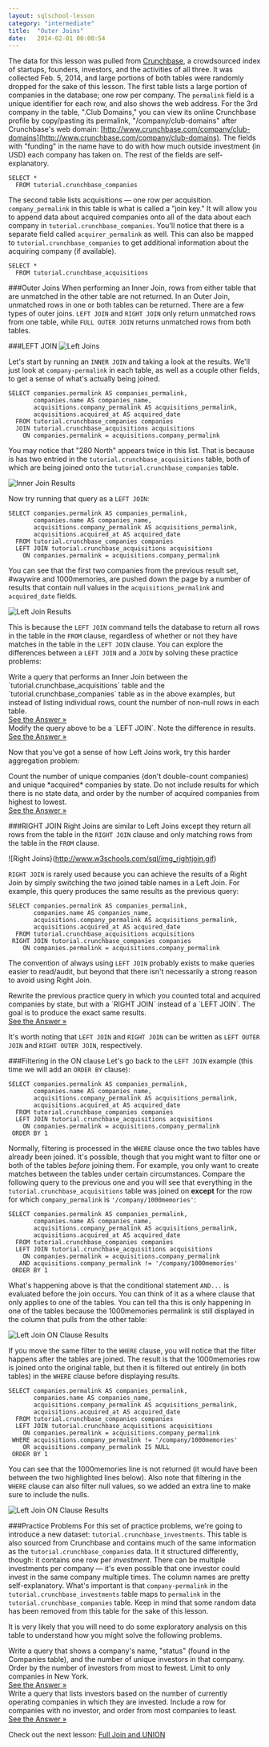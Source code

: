 ```yaml
---
layout: sqlschool-lesson
category: "intermediate"
title:  "Outer Joins"
date:   2014-02-01 00:00:54
---
```


The data for this lesson was pulled from [Crunchbase](http://info.crunchbase.com/about/crunchbase-data-exports/), a crowdsourced index of startups, founders, investors, and the activities of all three. It was collected Feb. 5, 2014, and large portions of both tables were randomly dropped for the sake of this lesson. The first table lists a large portion of companies in the database; one row per company. The `permalink` field is a unique identifier for each row, and also shows the web address. For the 3rd company in the table, ".Club Domains," you can view its online Crunchbase profile by copy/pasting its permalink, "/company/club-domains" after Crunchbase's web domain: [http://www.crunchbase.com/company/club-domains](http://www.crunchbase.com/company/club-domains). The fields with "funding" in the name have to do with how much outside investment (in USD) each company has taken on. The rest of the fields are self-explanatory.

    SELECT *
      FROM tutorial.crunchbase_companies

The second table lists acquisitions &mdash; one row per acquisition. `company_permalink` in this table is what is called a "join key." It will allow you to append data about acquired companies onto all of the data about each company in `tutorial.crunchbase_companies`. You'll notice that there is a separate field called `acquirer_permalink` as well. This can also be mapped to `tutorial.crunchbase_companies` to get additional information about the acquiring company (if available).

    SELECT *
      FROM tutorial.crunchbase_acquisitions

###Outer Joins
When performing an Inner Join, rows from either table that are unmatched in the other table are not returned. In an Outer Join, unmatched rows in one or both tables can be returned. There are a few types of outer joins. `LEFT JOIN` and `RIGHT JOIN` only return unmatched rows from one table, while `FULL OUTER JOIN` returns unmatched rows from both tables.

###LEFT JOIN
![Left Joins](http://www.w3schools.com/sql/img_leftjoin.gif)

Let's start by running an `INNER JOIN` and taking a look at the results. We'll just look at `company-permalink` in each table, as well as a couple other fields, to get a sense of what's actually being joined.

    SELECT companies.permalink AS companies_permalink,
           companies.name AS companies_name,
           acquisitions.company_permalink AS acquisitions_permalink,
           acquisitions.acquired_at AS acquired_date
      FROM tutorial.crunchbase_companies companies
      JOIN tutorial.crunchbase_acquisitions acquisitions
        ON companies.permalink = acquisitions.company_permalink

You may notice that "280 North" appears twice in this list. That is because is has two entried in the `tutorial.crunchbase_acquisitions` table, both of which are being joined onto the `tutorial.crunchbase_companies` table.

![Inner Join Results](/images/intermediate/inner-join-results.png)

Now try running that query as a `LEFT JOIN`:

    SELECT companies.permalink AS companies_permalink,
           companies.name AS companies_name,
           acquisitions.company_permalink AS acquisitions_permalink,
           acquisitions.acquired_at AS acquired_date
      FROM tutorial.crunchbase_companies companies
      LEFT JOIN tutorial.crunchbase_acquisitions acquisitions
        ON companies.permalink = acquisitions.company_permalink

You can see that the first two companies from the previous result set, #waywire and 1000memories, are pushed down the page by a number of results that contain null values in the `acquisitions_permalink` and `acquired_date` fields.

![Left Join Results](/images/intermediate/left-join-results.png)

This is because the `LEFT JOIN` command tells the database to return all rows in the table in the `FROM` clause, regardless of whether or not they have matches in the table in the `LEFT JOIN` clause. You can explore the differences between a `LEFT JOIN` and a `JOIN` by solving these practice problems:

<div class="practice-prob">
  Write a query that performs an Inner Join between the `tutorial.crunchbase_acquisitions` table and the `tutorial.crunchbase_companies` table as in the above examples, but instead of listing individual rows, count the number of non-null rows in each table.
</div>
<div class="practice-prob-answer">
  <a href="https://stealth.modeanalytics.com/tutorial/reports/e6cde36b3e4a" target="_blank">See the Answer &raquo;</a>
</div>

<div class="practice-prob">
  Modify the query above to be a `LEFT JOIN`. Note the difference in results.
</div>
<div class="practice-prob-answer">
  <a href="https://stealth.modeanalytics.com/tutorial/reports/0653d8834126" target="_blank">See the Answer &raquo;</a>
</div>

Now that you've got a sense of how Left Joins work, try this harder aggregation problem:

<div class="practice-prob">
  Count the number of unique companies (don't double-count companies) and unique *acquired* companies by state. Do not include results for which there is no state data, and order by the number of acquired companies from highest to lowest.
</div>
<div class="practice-prob-answer">
  <a href="https://stealth.modeanalytics.com/tutorial/reports/8805606278ee" target="_blank">See the Answer &raquo;</a>
</div>

###RIGHT JOIN
Right Joins are similar to Left Joins except they return all rows from the table in the `RIGHT JOIN` clause and only matching rows from the table in the `FROM` clause.

![Right Joins}(http://www.w3schools.com/sql/img_rightjoin.gif)

`RIGHT JOIN` is rarely used because you can achieve the results of a Right Join by simply switching the two joined table names in a Left Join. For example, this query produces the same results as the previous query:

    SELECT companies.permalink AS companies_permalink,
           companies.name AS companies_name,
           acquisitions.company_permalink AS acquisitions_permalink,
           acquisitions.acquired_at AS acquired_date
      FROM tutorial.crunchbase_acquisitions acquisitions
     RIGHT JOIN tutorial.crunchbase_companies companies
        ON companies.permalink = acquisitions.company_permalink

The convention of always using `LEFT JOIN` probably exists to make queries easier to read/audit, but beyond that there isn't necessarily a strong reason to avoid using Right Join.

<div class="practice-prob">
  Rewrite the previous practice query in which you counted total and acquired companies by state, but with a `RIGHT JOIN` instead of a `LEFT JOIN`. The goal is to produce the exact same results.
</div>
<div class="practice-prob-answer">
  <a href="https://stealth.modeanalytics.com/tutorial/reports/f84c80c14c7a" target="_blank">See the Answer &raquo;</a>
</div>

It's worth noting that `LEFT JOIN` and `RIGHT JOIN` can be written as `LEFT OUTER JOIN` and `RIGHT OUTER JOIN`, respectively.

###Filtering in the ON clause
Let's go back to the `LEFT JOIN` example (this time we will add an `ORDER BY` clause):

    SELECT companies.permalink AS companies_permalink,
           companies.name AS companies_name,
           acquisitions.company_permalink AS acquisitions_permalink,
           acquisitions.acquired_at AS acquired_date
      FROM tutorial.crunchbase_companies companies
      LEFT JOIN tutorial.crunchbase_acquisitions acquisitions
        ON companies.permalink = acquisitions.company_permalink
     ORDER BY 1

Normally, filtering is processed in the `WHERE` clause once the two tables have already been joined. It's possible, though that you might want to filter one or both of the tables *before* joining them. For example, you only want to create matches between the tables under certain circumstances. Compare the following query to the previous one and you will see that everything in the `tutorial.crunchbase_acquisitions` table was joined on **except** for the row for which `company_permalink` is `'/company/1000memories'`:

    SELECT companies.permalink AS companies_permalink,
           companies.name AS companies_name,
           acquisitions.company_permalink AS acquisitions_permalink,
           acquisitions.acquired_at AS acquired_date
      FROM tutorial.crunchbase_companies companies
      LEFT JOIN tutorial.crunchbase_acquisitions acquisitions
        ON companies.permalink = acquisitions.company_permalink
       AND acquisitions.company_permalink != '/company/1000memories'
     ORDER BY 1

What's happening above is that the conditional statement `AND...` is evaluated before the join occurs. You can think of it as a where clause that only applies to one of the tables. You can tell tha this is only happening in one of the tables because the 1000memories permalink is still displayed in the column that pulls from the other table:

![Left Join ON Clause Results](/images/intermediate/left-join-on-clause-results.png)

If you move the same filter to the `WHERE` clause, you will notice that the filter happens after the tables are joined. The result is that the 1000memories row is joined onto the original table, but then it is filtered out entirely (in both tables) in the `WHERE` clause before displaying results.

    SELECT companies.permalink AS companies_permalink,
           companies.name AS companies_name,
           acquisitions.company_permalink AS acquisitions_permalink,
           acquisitions.acquired_at AS acquired_date
      FROM tutorial.crunchbase_companies companies
      LEFT JOIN tutorial.crunchbase_acquisitions acquisitions
        ON companies.permalink = acquisitions.company_permalink
     WHERE acquisitions.company_permalink != '/company/1000memories'
        OR acquisitions.company_permalink IS NULL
     ORDER BY 1

You can see that the 1000memories line is not returned (it would have been between the two highlighted lines below). Also note that filtering in the `WHERE` clause can also filter null values, so we added an extra line to make sure to include the nulls.

![Left Join ON Clause Results](/images/intermediate/left-join-on-clause-results.png)

###Practice Problems
For this set of practice problems, we're going to introduce a new dataset: `tutorial.crunchbase_investments`. This table is also sourced from Crunchbase and contains much of the same information as the `tutorial.crunchbase_companies` data. It it structured differently, though: it contains one row per *investment*. There can be multiple investments per company &mdash; it's even possible that one investor could invest in the same company multiple times. The column names are pretty self-explanatory. What's important is that `company-permalink` in the `tutorial.crunchbase_investments` table maps to `permalink` in the `tutorial.crunchbase_companies` table. Keep in mind that some random data has been removed from this table for the sake of this lesson.

It is very likely that you will need to do some exploratory analysis on this table to understand how you might solve the following problems.

<div class="practice-prob">
  Write a query that shows a company's name, "status" (found in the Companies table), and the number of unique investors in that company. Order by the number of investors from most to fewest. Limit to only companies in New York.
</div>
<div class="practice-prob-answer">
  <a href="https://stealth.modeanalytics.com/tutorial/reports/1cf1d38ba1fc" target="_blank">See the Answer &raquo;</a>
</div>

<div class="practice-prob">
  Write a query that lists investors based on the number of currently operating companies in which they are invested. Include a row for companies with no investor, and order from most companies to least.
</div>
<div class="practice-prob-answer">
  <a href="https://stealth.modeanalytics.com/tutorial/reports/58d5744f474b" target="_blank">See the Answer &raquo;</a>
</div>


Check out the next lesson: [Full Join and UNION](/intermediate/full-join-union.html)
